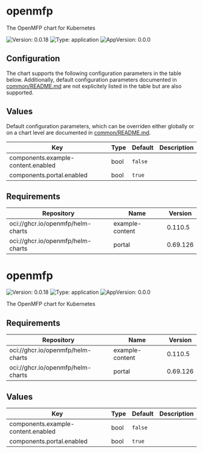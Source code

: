 # openmfp

The OpenMFP chart for Kubernetes

![Version: 0.0.18](https://img.shields.io/badge/Version-0.0.18-informational?style=flat-square) ![Type: application](https://img.shields.io/badge/Type-application-informational?style=flat-square) ![AppVersion: 0.0.0](https://img.shields.io/badge/AppVersion-0.0.0-informational?style=flat-square)

## Configuration

The chart supports the following configuration parameters in the table below. Additionally, default configuration parameters documented in [common/README.md](../common/README.md) are not explicitely listed in the table but are also supported.

## Values

Default configuration parameters, which can be overriden either globally or on a chart level are documented in [common/README.md](../common/README.md).

| Key | Type | Default | Description |
|-----|------|---------|-------------|
| components.example-content.enabled | bool | `false` |  |
| components.portal.enabled | bool | `true` |  |

## Requirements

| Repository | Name | Version |
|------------|------|---------|
| oci://ghcr.io/openmfp/helm-charts | example-content | 0.110.5 |
| oci://ghcr.io/openmfp/helm-charts | portal | 0.69.126 |

# openmfp

![Version: 0.0.18](https://img.shields.io/badge/Version-0.0.18-informational?style=flat-square) ![Type: application](https://img.shields.io/badge/Type-application-informational?style=flat-square) ![AppVersion: 0.0.0](https://img.shields.io/badge/AppVersion-0.0.0-informational?style=flat-square)

The OpenMFP chart for Kubernetes

## Requirements

| Repository | Name | Version |
|------------|------|---------|
| oci://ghcr.io/openmfp/helm-charts | example-content | 0.110.5 |
| oci://ghcr.io/openmfp/helm-charts | portal | 0.69.126 |

## Values

| Key | Type | Default | Description |
|-----|------|---------|-------------|
| components.example-content.enabled | bool | `false` |  |
| components.portal.enabled | bool | `true` |  |

